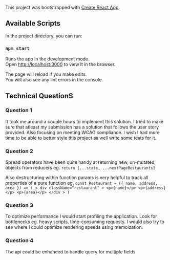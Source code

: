 This project was bootstrapped with [Create React App](https://github.com/facebook/create-react-app).

## Available Scripts

In the project directory, you can run:

### `npm start`

Runs the app in the development mode.<br />
Open [http://localhost:3000](http://localhost:3000) to view it in the browser.

The page will reload if you make edits.<br />
You will also see any lint errors in the console.

## Technical QuestionS

### Question 1
It took me around a couple hours to implement this solution. I tried to make sure that atleast my submission has a solution that follows the user story provided. Also focusing on meeting WCAG compliance. I wish I had more time to be able to better style this project as well write some tests for it.

### Question 2
Spread operators have been quite handy at returning new, un-mutated, objects from reducers eg.
`return [...state, ...nextPageRestaurants]`

Also destructuring within function params is very helpful to track all properties of a pure function eg.
`
const Restaurant = ({ name, address, area }) => (
    < div className="restaurant" >
        <p>{name}</p>
        <p>{address}</p>
        <p>{area}</p>
    </div >
)
`

### Question 3
To optimize performance I would start profiling the application.
Look for bottlenecks eg. heavy scripts, time-consuming requests.
I would also try to see where I could optimize rendering speeds using memoization.

### Question 4
The api could be enhanced to handle query for multiple fields

